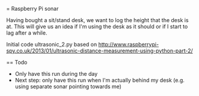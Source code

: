 = Raspberry Pi sonar

Having bought a sit/stand desk, we want to log the height that the desk is at. This will give us an idea if I'm using the desk as it should or if I start to lag after a while.

Initial code ultrasonic_2.py based on http://www.raspberrypi-spy.co.uk/2013/01/ultrasonic-distance-measurement-using-python-part-2/

== Todo

* Only have this run during the day
* Next step: only have this run when I'm actually behind my desk (e.g. using separate sonar pointing towards me)
